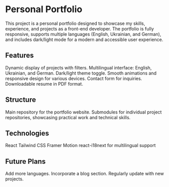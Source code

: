 # Personal Portfolio
This project is a personal portfolio designed to showcase my skills, experience, and projects as a front-end developer. The portfolio is fully responsive, supports multiple languages (English, Ukrainian, and German), and includes dark/light mode for a modern and accessible user experience.

## Features

Dynamic display of projects with filters.
Multilingual interface: English, Ukrainian, and German.
Dark/light theme toggle.
Smooth animations and responsive design for various devices.
Contact form for inquiries.
Downloadable resume in PDF format.

## Structure

Main repository for the portfolio website.
Submodules for individual project repositories, showcasing practical work and technical skills.

## Technologies

React
Tailwind CSS
Framer Motion
react-i18next for multilingual support

## Future Plans

Add more languages.
Incorporate a blog section.
Regularly update with new projects.

